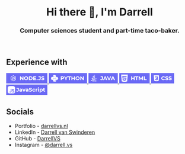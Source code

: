<h1 align="center">Hi there 👋, I'm Darrell</h1>
<h3 align="center">Computer sciences student and part-time taco-baker.</h3>

<br>
<h2>Experience with</h2>
<p>
  <a target="_blank" rel="noopener noreferrer" href="/labels/nodejs.png">
    <img src="/labels/nodejs.png" alt="NODEJS" style="max-width:100%;">
  </a>
  <a target="_blank" rel="noopener noreferrer" href="/labels/python.png">
    <img src="/labels/python.png" alt="PYTHON" style="max-width:100%;">
  </a>
  <a target="_blank" rel="noopener noreferrer" href="/labels/java.png">
    <img src="/labels/java.png" alt="JAVA" style="max-width:100%;">
  </a>
  <a target="_blank" rel="noopener noreferrer" href="/labels/html.png">
    <img src="/labels/html.png" alt="HTML" style="max-width:100%;">
  </a>
  <a target="_blank" rel="noopener noreferrer" href="/labels/css.png">
    <img src="/labels/css.png" alt="CSS" style="max-width:100%;">
  </a>
  <a target="_blank" rel="noopener noreferrer" href="/labels/javascript.png">
    <img src="/labels/javascript.png" alt="JAVASCRIPT" style="max-width:100%;">
  </a>
</p>

<h2>Socials</h2>
<ul>
  <li>Portfolio   - <a href="https://darrellvs.nl" rel="nofollow">darrellvs.nl</a></li>
  <li>LinkedIn    - <a href="https://link.darrellvs.nl/linkedin" rel="nofollow">Darrell van Swinderen</a></li>
  <li>GitHub      - <a href="https://link.darrellvs.nl/github" rel="nofollow">DarrellVS</a></li>
  <li>Instagram   - <a href="https://link.darrellvs.nl/instagram" rel="nofollow">@darrell.vs</a></li>
</ul>
